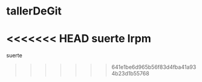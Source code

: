 # tallerDeGit
<<<<<<< HEAD
 suerte lrpm
=======
 suerte
>>>>>>> 641e1be6d965b56f83d4fba41a934b23d1b55768
